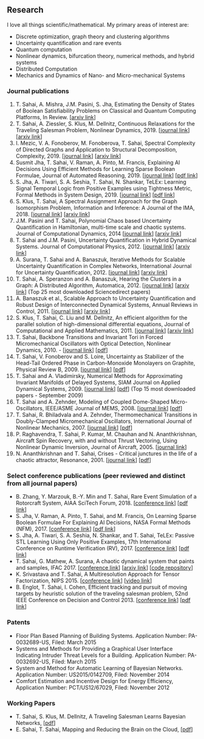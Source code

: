 ## Research


I love all things scientific/mathematical. My primary areas of interest are:

- Discrete optimization, graph theory and clustering algorithms
- Uncertainty quantification and rare events
- Quantum computation
- Nonlinear dynamics, bifurcation theory, numerical methods, and hybrid systems
- Distributed Computation
- Mechanics and Dynamics of Nano- and Micro-mechanical Systems

### Journal publications
1. T. Sahai, A. Mishra, J.M. Pasini, S. Jha, Estimating the Density of States of Boolean Satisfiability Problems on Classical and Quantum Computing Platforms, In Review. [[arxiv link](https://arxiv.org/abs/1910.13088)]
1. T. Sahai, A. Ziessler, S. Klus, M. Dellnitz, Continuous Relaxations for the Traveling Salesman Problem, Nonlinear Dynamics, 2019. [[journal link](https://link.springer.com/article/10.1007/s11071-019-05092-5)] [[arxiv link](https://arxiv.org/abs/1702.05224)]
1. I. Mezic, V. A. Fonoberov, M. Fonoberova, T. Sahai, Spectral Complexity of Directed Graphs and Application to Structural Decomposition, Complexity, 2019. [[journal link](https://www.hindawi.com/journals/complexity/2019/9610826/abs/)] [[arxiv link](https://arxiv.org/abs/1808.06004)]
1. Susmit Jha, T. Sahai, V. Raman, A. Pinto, M. Francis, Explaining AI Decisions Using Efficient Methods for Learning Sparse Boolean Formulae, Journal of Automated Reasoning, 2019. [[journal link](https://link.springer.com/article/10.1007/s10817-018-9499-8)] [[pdf link](http://susmitjha.github.io/papers/jar18.pdf)]
1. S. Jha, A. Tiwari, S. A. Seshia, T. Sahai, N. Shankar, TeLEx: Learning Signal Temporal Logic from Positive Examples using Tightness Metric, Formal Methods in System Design, 2019. [[journal link](https://link.springer.com/article/10.1007/s10703-019-00332-1)] [[pdf link](http://susmitjha.github.io/papers/fmsd19.pdf)]
1. S. Klus, T. Sahai, A Spectral Assignment Approach for the Graph Isomorphism Problem, Information and Inference: A Journal of the IMA, 2018. [[journal link](https://academic.oup.com/imaiai/article-abstract/7/4/689/4844023)] [[arxiv link](https://arxiv.org/abs/1411.0969)]
1. J.M. Pasini and T. Sahai, Polynomial Chaos based Uncertainty Quantification in Hamiltonian, multi-time scale and chaotic systems. Journal of Computational Dynamics, 2014 [[journal link](https://www.aimsciences.org/journals/displayArticles.jsp?paperID=10629)]  [[arxiv link](https://arxiv.org/abs/1307.0065)]
1. T. Sahai and J.M. Pasini, Uncertainty Quantification in Hybrid Dynamical Systems. Journal of Computational Physics, 2012. [[journal link](https://www.sciencedirect.com/science/article/pii/S0021999112006316)] [[arxiv link](https://arxiv.org/abs/1111.4157)]
1. A. Surana, T. Sahai and A. Banaszuk, Iterative Methods for Scalable Uncertainty Quantification in Complex Networks, International Journal for Uncertainty Quantification, 2012. [[journal link](http://www.dl.begellhouse.com/journals/52034eb04b657aea,43e225911b944538,1ab26df934531fb2.html)] [[arxiv link](https://arxiv.org/abs/1110.2435)]
1. T. Sahai, A. Speranzon and A. Banaszuk, Hearing the Clusters in a Graph: A Distributed Algorithm, Automatica, 2012. [[journal link](https://www.sciencedirect.com/science/article/pii/S0005109811004596)] [[arxiv link](https://arxiv.org/abs/0911.4729)] (Top 25 most downloaded Sciencedirect papers)
1. A. Banaszuk et al., Scalable Approach to Uncertainty Quantification and Robust Design of Interconnected Dynamical Systems, Annual Reviews in Control, 2011. [[journal link](https://www.sciencedirect.com/science/article/pii/S136757881100006X)] [[arxiv link](https://arxiv.org/abs/1103.0733)]
1. S. Klus, T. Sahai, C. Liu and M. Dellnitz, An efficient algorithm for the parallel solution of high-dimensional differential equations, Journal of Computational and Applied Mathematics, 2011. [[journal link](https://www.sciencedirect.com/science/article/pii/S037704271000676X)] [[arxiv link](https://arxiv.org/abs/1003.5238)] 
1. T. Sahai, Backbone Transitions and Invariant Tori in Forced Micromechanical Oscillators with Optical Detection, Nonlinear Dynamics, 2010. - [[journal link](https://link.springer.com/article/10.1007/s11071-010-9716-4)] [[pdf](https://github.com/tuhinsahai/tuhinsahai.github.io/blob/master/Nonlineardyn.pdf)]
1. T. Sahai, V. Fonoberov and S. Loire, Uncertainty as Stabilizer of the Head-Tail Ordered Phase in Carbon-Monoxide Monolayers on Graphite, Physical Review B, 2009. [[journal link](https://journals.aps.org/prb/abstract/10.1103/PhysRevB.80.115413)] [[pdf](https://faculty.ucr.edu/~vladimf/PRB-Aimdyn-2009.pdf)] 
1. T. Sahai and A. Vladimirsky, Numerical Methods for Approximating Invariant Manifolds of Delayed Systems, SIAM Journal on Applied Dynamical Systems, 2009. [[journal link](https://epubs.siam.org/doi/abs/10.1137/080718772)] [[pdf](http://pi.math.cornell.edu/~vlad/papers/Invariant_DDE_revised.pdf)] (Top 15 most downloaded papers - September 2009)
1. T. Sahai and A. Zehnder, Modeling of Coupled Dome-Shaped Micro-Oscillators, IEEE/ASME Journal of MEMS, 2008. [[journal link](https://ieeexplore.ieee.org/abstract/document/4538094)] [[pdf](https://github.com/tuhinsahai/tuhinsahai.github.io/blob/master/JMEMS.pdf)]
1. T. Sahai, R. Bhiladvala and A. Zehnder, Thermomechanical Transitions in Doubly-Clamped Micromechanical Oscillators, International Journal of Nonlinear Mechanics, 2007. [[journal link](https://www.sciencedirect.com/science/article/abs/pii/S0020746207000133)] [[pdf](https://www.engr.uvic.ca/~rustomb/publication/papers/IJNM.pdf)]
1. P. Raghavendra, T. Sahai, P. Kumar, M. Chauhan and N. Ananthkrishnan, Aircraft Spin Recovery, with and without Thrust Vectoring, Using Nonlinear Dynamic Inversion, Journal of Aircraft, 2005. [[journal link](https://arc.aiaa.org/doi/pdf/10.2514/1.12252)]
1. N. Ananthkrishnan and T. Sahai, Crises - Critical junctures in the life of a chaotic attractor, Resonance, 2001. [[journal link](https://link.springer.com/article/10.1007/BF02837669)] [[pdf](https://www.ias.ac.in/public/Volumes/reso/006/03/0019-0033.pdf)]

### Select conference publications (peer reviewed and distinct from all journal papers)
- B. Zhang, Y. Marzouk, B.-Y. Min and T. Sahai, Rare Event Simulation of a Rotorcraft System, AIAA SciTech Forum, 2018. [[conference link](https://arc.aiaa.org/doi/abs/10.2514/6.2018-1181)] [[pdf link](https://github.com/tuhinsahai/tuhinsahai.github.io/blob/master/aiaa_paper.pdf)]
- S. Jha, V. Raman, A. Pinto, T. Sahai, and M. Francis, On Learning Sparse Boolean Formulae For Explaining AI Decisions, NASA Formal Methods (NFM), 2017. [[conference link](https://www.springer.com/gp/book/9783319572871)] [[pdf link](http://susmitjha.github.io/papers/nfm17.pdf)] 
- S. Jha, A. Tiwari, S. A. Seshia, N. Shankar, and T. Sahai, TeLEx: Passive STL Learning Using Only Positive Examples, 17th International Conference on Runtime Verification (RV), 2017. [[conference link](https://link.springer.com/chapter/10.1007/978-3-319-67531-2_13)] [[pdf link](http://susmitjha.github.io/papers/RV17.pdf)]
- T. Sahai, G. Mathew, A. Surana, A chaotic dynamical system that paints and samples, IFAC 2017. [[conference link](https://www.sciencedirect.com/science/article/pii/S2405896317330872)] [[arxiv link](https://arxiv.org/abs/1504.02010)] [[code repository](http://qpcode.github.io/smc/dynamic_smc_painting.html)]
- K. Srivastava and T. Sahai, A Multiresolution Approach for Tensor Factorization, NIPS 2015. [[conference link](https://people.cs.uchicago.edu/~risi/NIPS15workshop/index.html)] [[video link](https://www.youtube.com/watch?v=NIyMzMXjqa8)]
- B. Englot, T. Sahai, I. Cohen, Efficient tracking and pursuit of moving targets by heuristic solution of the traveling salesman problem, 52nd IEEE Conference on Decision and Control 2013. [[conference link](https://ieeexplore.ieee.org/abstract/document/6760409)] [[pdf link](https://github.com/tuhinsahai/tuhinsahai.github.io/blob/master/CDC13_2114_FI.pdf)]

### Patents
- Floor Plan Based Planning of Building Systems. Application Number: PA-0032689-US, Filed: March 2015 
- Systems and Methods for Providing a Graphical User Interface Indicating Intruder Threat Levels for a Building. Application Number: PA-0032692-US, Filed: March 2015
- System and Method for Automatic Learning of Bayesian Networks. Application Number: US2015/0142709, Filed: November 2014
- Comfort Estimation and Incentive Design for Energy Efficiency, Application Number: PCT/US12/67029, Filed: November 2012

### Working Papers
- T. Sahai, S. Klus, M. Dellnitz, A Traveling Salesman Learns Bayesian Networks, [[pdf](https://arxiv.org/abs/1211.4888)]
- E. Sahai, T. Sahai, Mapping and Reducing the Brain on the Cloud, [[pdf](https://arxiv.org/abs/1207.4978)]
